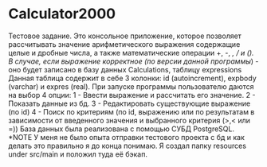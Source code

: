 # Calculator2000
Тестовое задание. 
Это консольное приложение, которое позволяет рассчитывать значение арифметического выражения содержащие целые и дробные
числа, а также математические операции +, -, *, / и ().
В случае, если выражение корректное (по версии данной программы*) - оно будет записано в базу данных Calculations, таблицу expressions
Данная таблица содержит в себе 3 колонки: id (autoincrement), expbody (varchar) и expres (real).
При запуске программы пользователю даются на выбор 4 опции:
1 - Ввести выражение и рассчитать его значение.
2 - Показать данные из бд.
3 - Редактировать существующие выражение (по id)
4 - Поиск по критериям (по id, выражению или по результатам в зависимости от введенного значения и выбранного критерия (>,< или =))
База данных была реализована с помощью СУБД PostgreSQL. 
*NOTE
У меня не было опыта отправки тестового проекта с бд и как делать это правильно я до конца понимаю. Я создал папку resources under src/main и положил туда 
её бэкап.
